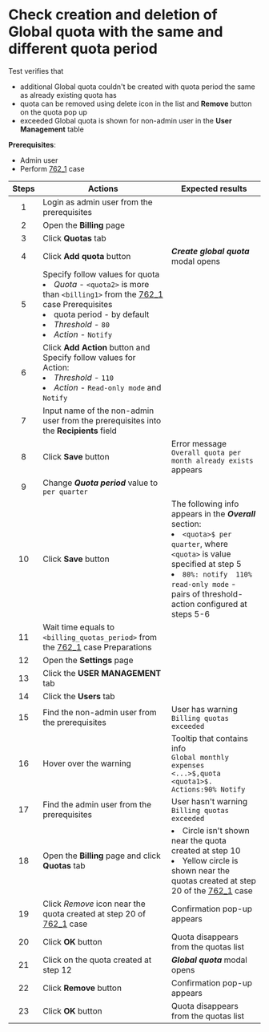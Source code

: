 # Check creation and deletion of Global quota with the same and different quota period

Test verifies that
- additional Global quota couldn't be created with quota period the same as already existing quota has
- quota can be removed using delete icon in the list and **Remove** button on the quota pop up
- exceeded Global quota is shown for non-admin user in the **User Management** table

**Prerequisites**:
- Admin user
- Perform [762_1](762_1.md) case

| Steps | Actions                                                                                                                                                                                                           | Expected results                                                                                                                                                                                                               |
|:-----:|-------------------------------------------------------------------------------------------------------------------------------------------------------------------------------------------------------------------|--------------------------------------------------------------------------------------------------------------------------------------------------------------------------------------------------------------------------------|
|   1   | Login as admin user from the prerequisites                                                                                                                                                                        |                                                                                                                                                                                                                                |
|   2   | Open the **Billing** page                                                                                                                                                                                         |                                                                                                                                                                                                                                |
|   3   | Click **Quotas** tab                                                                                                                                                                                              |                                                                                                                                                                                                                                |
|   4   | Click **Add quota** button                                                                                                                                                                                        | ***Create global quota*** modal opens                                                                                                                                                                                          |
|   5   | Specify follow values for quota <li> *Quota* - `<quota2>` is more than `<billing1>` from the [762_1](762_1.md) case Prerequisites <li> quota period - by default <li> *Threshold* - `80` <li> *Action* - `Notify` |                                                                                                                                                                                                                                |
|   6   | Click **Add Action** button and Specify follow values for Action: <li>*Threshold* - `110` <li> *Action* - `Read-only mode` and `Notify`                                                                           |                                                                                                                                                                                                                                |
|   7   | Input name of the non-admin user from the prerequisites into the **Recipients** field                                                                                                                             |                                                                                                                                                                                                                                |
|   8   | Click **Save** button                                                                                                                                                                                             | Error message `Overall quota per month already exists` appears                                                                                                                                                                 |
|   9   | Change ***Quota period*** value to `per quarter`                                                                                                                                                                  |                                                                                                                                                                                                                                |
|  10   | Click **Save** button                                                                                                                                                                                             | The following info appears in the ***Overall*** section: <li> `<quota>$ per quarter`, where `<quota>` is value specified at step 5 <li> `80%: notify  110% read-only mode` - pairs of threshold-action configured at steps 5-6 |
|  11   | Wait time equals to `<billing_quotas_period>` from the [762_1](762_1.md) case Preparations                                                                                                                        |                                                                                                                                                                                                                                | 
|  12   | Open the **Settings** page                                                                                                                                                                                        |                                                                                                                                                                                                                                |
|  13   | Click the **USER MANAGEMENT** tab                                                                                                                                                                                 |                                                                                                                                                                                                                                |
|  14   | Click the **Users** tab                                                                                                                                                                                           |                                                                                                                                                                                                                                |
|  15   | Find the non-admin user from the prerequisites                                                                                                                                                                    | User has warning `Billing quotas exceeded`                                                                                                                                                                                     |
|  16   | Hover over the warning                                                                                                                                                                                            | Tooltip that contains info <br> `Global monthly expenses <...>$,quota <quota1>$. Actions:90% Notify`                                                                                                                           |
|  17   | Find the admin user from the prerequisites                                                                                                                                                                        | User hasn't warning `Billing quotas exceeded`                                                                                                                                                                                  |
|  18   | Open the **Billing** page and click **Quotas** tab                                                                                                                                                                | <li> Circle isn't shown near the quota created at step 10 <li> Yellow circle is shown near the quotas created at step 20 of the [762_1](762_1.md) case                                                                         |
|  19   | Click *Remove* icon near the quota created at step 20 of [762_1](762_1.md) case                                                                                                                                   | Confirmation pop-up appears                                                                                                                                                                                                    |
|  20   | Click **OK** button                                                                                                                                                                                               | Quota disappears from the quotas list                                                                                                                                                                                          |
|  21   | Click on the quota created at step 12                                                                                                                                                                             | ***Global quota*** modal opens                                                                                                                                                                                                 |
|  22   | Click **Remove** button                                                                                                                                                                                           | Confirmation pop-up appears                                                                                                                                                                                                    |
|  23   | Click **OK** button                                                                                                                                                                                               | Quota disappears from the quotas list                                                                                                                                                                                          |
